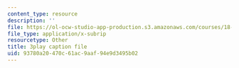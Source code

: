 ```yaml
---
content_type: resource
description: ''
file: https://ol-ocw-studio-app-production.s3.amazonaws.com/courses/18-06sc-linear-algebra-fall-2011/93780a20470c61ac9aaf94e9d3495b02_B17h10EF59g.srt
file_type: application/x-subrip
resourcetype: Other
title: 3play caption file
uid: 93780a20-470c-61ac-9aaf-94e9d3495b02
---
```

